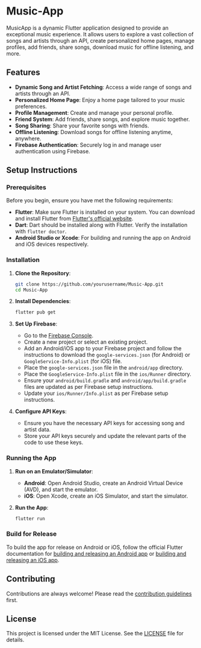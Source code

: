 # Music-App

MusicApp is a dynamic Flutter application designed to provide an exceptional music experience. It allows users to explore a vast collection of songs and artists through an API, create personalized home pages, manage profiles, add friends, share songs, download music for offline listening, and more.

## Features

- **Dynamic Song and Artist Fetching**: Access a wide range of songs and artists through an API.
- **Personalized Home Page**: Enjoy a home page tailored to your music preferences.
- **Profile Management**: Create and manage your personal profile.
- **Friend System**: Add friends, share songs, and explore music together.
- **Song Sharing**: Share your favorite songs with friends.
- **Offline Listening**: Download songs for offline listening anytime, anywhere.
- **Firebase Authentication**: Securely log in and manage user authentication using Firebase.

## Setup Instructions

### Prerequisites

Before you begin, ensure you have met the following requirements:

- **Flutter**: Make sure Flutter is installed on your system. You can download and install Flutter from [Flutter's official website](https://flutter.dev/docs/get-started/install).
- **Dart**: Dart should be installed along with Flutter. Verify the installation with `flutter doctor`.
- **Android Studio or Xcode**: For building and running the app on Android and iOS devices respectively.

### Installation

1. **Clone the Repository**:
    ```sh
    git clone https://github.com/yourusername/Music-App.git
    cd Music-App
    ```

2. **Install Dependencies**:
    ```sh
    flutter pub get
    ```

3. **Set Up Firebase**:
    - Go to the [Firebase Console](https://console.firebase.google.com/).
    - Create a new project or select an existing project.
    - Add an Android/iOS app to your Firebase project and follow the instructions to download the `google-services.json` (for Android) or `GoogleService-Info.plist` (for iOS) file.
    - Place the `google-services.json` file in the `android/app` directory.
    - Place the `GoogleService-Info.plist` file in the `ios/Runner` directory.
    - Ensure your `android/build.gradle` and `android/app/build.gradle` files are updated as per Firebase setup instructions.
    - Update your `ios/Runner/Info.plist` as per Firebase setup instructions.

4. **Configure API Keys**:
    - Ensure you have the necessary API keys for accessing song and artist data.
    - Store your API keys securely and update the relevant parts of the code to use these keys.

### Running the App

1. **Run on an Emulator/Simulator**:
    - **Android**: Open Android Studio, create an Android Virtual Device (AVD), and start the emulator.
    - **iOS**: Open Xcode, create an iOS Simulator, and start the simulator.

2. **Run the App**:
    ```sh
    flutter run
    ```

### Build for Release

To build the app for release on Android or iOS, follow the official Flutter documentation for [building and releasing an Android app](https://flutter.dev/docs/deployment/android) or [building and releasing an iOS app](https://flutter.dev/docs/deployment/ios).

## Contributing

Contributions are always welcome! Please read the [contribution guidelines](CONTRIBUTING.md) first.

## License

This project is licensed under the MIT License. See the [LICENSE](LICENSE) file for details.
